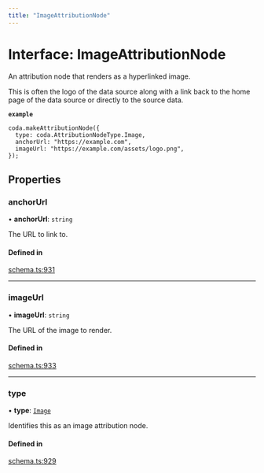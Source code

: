 ```yaml
---
title: "ImageAttributionNode"
---
```

# Interface: ImageAttributionNode

An attribution node that renders as a hyperlinked image.

This is often the logo of the data source along with a link back to the home page
of the data source or directly to the source data.

**`example`**
```
coda.makeAttributionNode({
  type: coda.AttributionNodeType.Image,
  anchorUrl: "https://example.com",
  imageUrl: "https://example.com/assets/logo.png",
});
```

## Properties

### anchorUrl

• **anchorUrl**: `string`

The URL to link to.

#### Defined in

[schema.ts:931](https://github.com/coda/packs-sdk/blob/main/schema.ts#L931)

___

### imageUrl

• **imageUrl**: `string`

The URL of the image to render.

#### Defined in

[schema.ts:933](https://github.com/coda/packs-sdk/blob/main/schema.ts#L933)

___

### type

• **type**: [`Image`](../enums/AttributionNodeType.md#image)

Identifies this as an image attribution node.

#### Defined in

[schema.ts:929](https://github.com/coda/packs-sdk/blob/main/schema.ts#L929)
